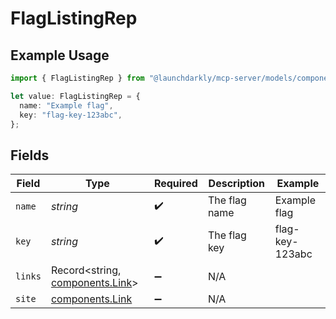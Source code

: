 # FlagListingRep

## Example Usage

```typescript
import { FlagListingRep } from "@launchdarkly/mcp-server/models/components";

let value: FlagListingRep = {
  name: "Example flag",
  key: "flag-key-123abc",
};
```

## Fields

| Field                                                              | Type                                                               | Required                                                           | Description                                                        | Example                                                            |
| ------------------------------------------------------------------ | ------------------------------------------------------------------ | ------------------------------------------------------------------ | ------------------------------------------------------------------ | ------------------------------------------------------------------ |
| `name`                                                             | *string*                                                           | :heavy_check_mark:                                                 | The flag name                                                      | Example flag                                                       |
| `key`                                                              | *string*                                                           | :heavy_check_mark:                                                 | The flag key                                                       | flag-key-123abc                                                    |
| `links`                                                            | Record<string, [components.Link](../../models/components/link.md)> | :heavy_minus_sign:                                                 | N/A                                                                |                                                                    |
| `site`                                                             | [components.Link](../../models/components/link.md)                 | :heavy_minus_sign:                                                 | N/A                                                                |                                                                    |